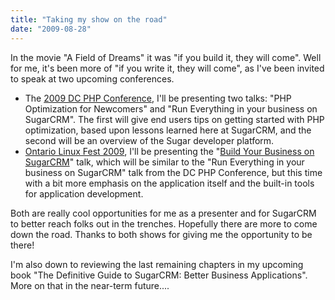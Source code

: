 ```yaml
---
title: "Taking my show on the road"
date: "2009-08-28"
---
```


In the movie "A Field of Dreams" it was "if you build it, they will come". Well for me, it's been more of "if you write it, they will come", as I've been invited to speak at two upcoming conferences.

- The [2009 DC PHP Conference](http://dcphpconference.com), I'll be presenting two talks: "PHP Optimization for Newcomers" and "Run Everything in your business on SugarCRM". The first will give end users tips on getting started with PHP optimization, based upon lessons learned here at SugarCRM, and the second will be an overview of the Sugar developer platform.
- [Ontario Linux Fest 2009](http://onlinux.ca), I'll be presenting the "[Build Your Business on SugarCRM](http://onlinux.ca/node/119)" talk, which will be similar to the "Run Everything in your business on SugarCRM" talk from the DC PHP Conference, but this time with a bit more emphasis on the application itself and the built-in tools for application development.

Both are really cool opportunities for me as a presenter and for SugarCRM to better reach folks out in the trenches. Hopefully there are more to come down the road. Thanks to both shows for giving me the opportunity to be there!

I'm also down to reviewing the last remaining chapters in my upcoming book "The Definitive Guide to SugarCRM: Better Business Applications". More on that in the near-term future....

